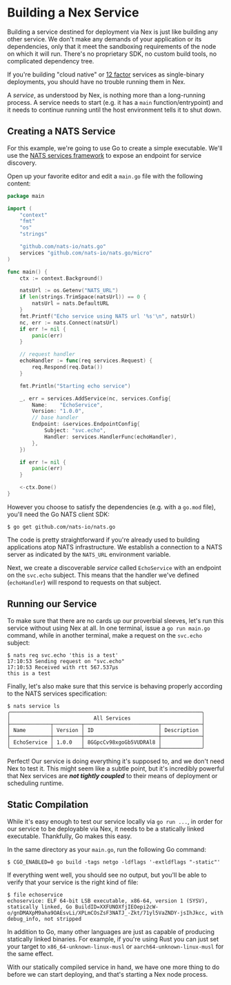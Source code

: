 # Building a Nex Service
Building a service destined for deployment via Nex is just like building any other service. We don't make any demands of your application or its dependencies, only that it meet the sandboxing requirements of the node on which it will run. There's no proprietary SDK, no custom build tools, no complicated dependency tree.

If you're building "cloud native" or [12 factor](https://12factor.net/) services as single-binary deployments, you should have no trouble running them in Nex.

A _service_, as understood by Nex, is nothing more than a long-running process. A service needs to start (e.g. it has a `main` function/entrypoint) and it needs to continue running until the host environment tells it to shut down.

## Creating a NATS Service
For this example, we're going to use Go to create a simple executable. We'll use the [NATS services framework](https://natsbyexample.com/examples/services/intro/go) to expose an endpoint for service discovery.

Open up your favorite editor and edit a `main.go` file with the following content: 

```go
package main

import (
	"context"
	"fmt"
	"os"
	"strings"

	"github.com/nats-io/nats.go"
	services "github.com/nats-io/nats.go/micro"
)

func main() {
	ctx := context.Background()

	natsUrl := os.Getenv("NATS_URL")
	if len(strings.TrimSpace(natsUrl)) == 0 {
		natsUrl = nats.DefaultURL
	}
	fmt.Printf("Echo service using NATS url '%s'\n", natsUrl)
	nc, err := nats.Connect(natsUrl)
	if err != nil {
		panic(err)
	}

	// request handler
	echoHandler := func(req services.Request) {
		req.Respond(req.Data())
	}

	fmt.Println("Starting echo service")

	_, err = services.AddService(nc, services.Config{
		Name:    "EchoService",
		Version: "1.0.0",
		// base handler
		Endpoint: &services.EndpointConfig{
			Subject: "svc.echo",
			Handler: services.HandlerFunc(echoHandler),
		},
	})

	if err != nil {
		panic(err)
	}

	<-ctx.Done()
}
```

However you choose to satisfy the dependencies (e.g. with a `go.mod` file), you'll need the Go NATS client SDK:

```
$ go get github.com/nats-io/nats.go
```

The code is pretty straightforward if you're already used to building applications atop NATS infrastructure. We establish a connection to a NATS server as indicated by the `NATS_URL` environment variable.

Next, we create a discoverable _service_ called `EchoService` with an endpoint on the `svc.echo` subject. This means that the handler we've defined (`echoHandler`) will respond to requests on that subject.

## Running our Service
To make sure that there are no cards up our proverbial sleeves, let's run this service without using Nex at all. In one terminal, issue a `go run main.go` command, while in another terminal, make a request on the `svc.echo` subject:

```
$ nats req svc.echo 'this is a test'
17:10:53 Sending request on "svc.echo"
17:10:53 Received with rtt 567.537µs
this is a test
```

Finally, let's also make sure that this service is behaving properly according to the NATS services specification:

```
$ nats service ls
╭──────────────────────────────────────────────────────────────╮
│                           All Services                       │
├─────────────┬─────────┬────────────────────────┬─────────────┤
│ Name        │ Version │ ID                     │ Description │
├─────────────┼─────────┼────────────────────────┼─────────────┤
│ EchoService │ 1.0.0   │ 8GGpcCv98xgoGb5VUDRAl8 │             │
╰─────────────┴─────────┴────────────────────────┴─────────────╯
```

Perfect! Our service is doing everything it's supposed to, and we don't need Nex to test it. This might seem like a subtle point, but it's incredibly powerful that Nex services are **_not tightly coupled_** to their means of deployment or scheduling runtime.

## Static Compilation
While it's easy enough to test our service locally via `go run ...`, in order for our service to be deployable via Nex, it needs to be a statically linked executable. Thankfully, Go makes this easy.

In the same directory as your `main.go`, run the following Go command:

```
$ CGO_ENABLED=0 go build -tags netgo -ldflags '-extldflags "-static"'
```

If everything went well, you should see no output, but you'll be able to verify that your service is the right kind of file:

```
$ file echoservice
echoservice: ELF 64-bit LSB executable, x86-64, version 1 (SYSV), statically linked, Go BuildID=XXFUNOXfjIEOepi2cW-o/gnDMAXpM9aha9OAEsvLi/XPLmCOsZsF3NATJ_-Zkt/71yl5VaZNDY-jsIhJkcc, with debug_info, not stripped
```

In addition to Go, many other languages are just as capable of producing statically linked binaries. For example, if you're using Rust you can just set your target to `x86_64-unknown-linux-musl` or `aarch64-unknown-linux-musl` for the same effect.

With our statically compiled service in hand, we have one more thing to do before we can start deploying, and that's starting a Nex node process.
